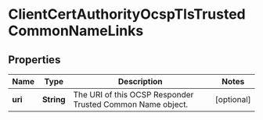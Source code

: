 
# ClientCertAuthorityOcspTlsTrustedCommonNameLinks

## Properties
Name | Type | Description | Notes
------------ | ------------- | ------------- | -------------
**uri** | **String** | The URI of this OCSP Responder Trusted Common Name object. |  [optional]



